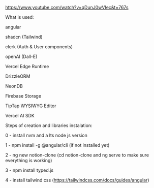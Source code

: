 https://www.youtube.com/watch?v=qDunJ0wVIec&t=767s

What is used:

angular

shadcn (Tailwind)

clerk (Auth & User components)

openAI (Dall-E)

Vercel Edge Runtime

DrizzleORM

NeonDB

Firebase Storage

TipTap WYSIWYG Editor

Vercel AI SDK

Steps of creation and libraries instalation:

0 - install nvm and a lts node js version

1 - npm install -g @angular/cli (if not installed yet)

2 - ng new notion-clone (cd notion-clone and ng serve to make sure everything is working)

3 - npm install typed.js

4 - install tailwind css (https://tailwindcss.com/docs/guides/angular)